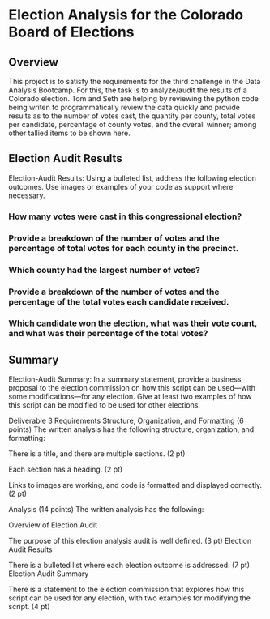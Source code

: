 # Election Analysis for the Colorado Board of Elections

## Overview
   This project is to satisfy the requirements for the third challenge in the Data Analysis Bootcamp. For this, the task is to analyze/audit the results of a Colorado election. Tom and Seth are helping by reviewing the python code being writen to programmatically review the data quickly and provide results as to the number of votes cast, the quantity per county, total votes per candidate, percentage of county votes, and the overall winner; among other tallied items to be shown here.

## Election Audit Results
  Election-Audit Results: Using a bulleted list, address the following election outcomes. Use images or examples of your code as support where necessary.

### How many votes were cast in this congressional election?
### Provide a breakdown of the number of votes and the percentage of total votes for each county in the precinct.
### Which county had the largest number of votes?
### Provide a breakdown of the number of votes and the percentage of the total votes each candidate received.
### Which candidate won the election, what was their vote count, and what was their percentage of the total votes?

## Summary
Election-Audit Summary: In a summary statement, provide a business proposal to the election commission on how this script can be used—with some modifications—for any election. Give at least two examples of how this script can be modified to be used for other elections.

Deliverable 3 Requirements
Structure, Organization, and Formatting (6 points)
The written analysis has the following structure, organization, and formatting:

There is a title, and there are multiple sections. (2 pt)

Each section has a heading. (2 pt)

Links to images are working, and code is formatted and displayed correctly. (2 pt)

Analysis (14 points)
The written analysis has the following:

Overview of Election Audit

The purpose of this election analysis audit is well defined. (3 pt)
Election Audit Results

There is a bulleted list where each election outcome is addressed. (7 pt)
Election Audit Summary

There is a statement to the election commission that explores how this script can be used for any election, with two examples for modifying the script. (4 pt)
